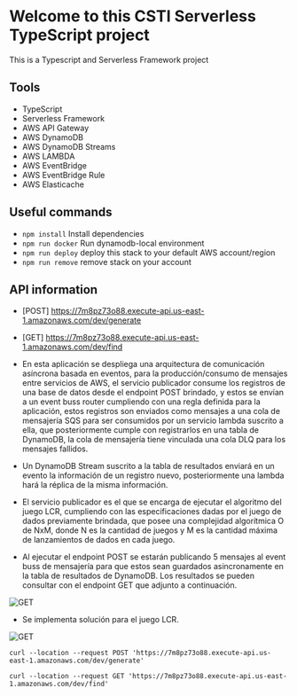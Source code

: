 # Welcome to this CSTI Serverless TypeScript project

This is a Typescript and Serverless Framework project

## Tools

- TypeScript
- Serverless Framework
- AWS API Gateway
- AWS DynamoDB
- AWS DynamoDB Streams
- AWS LAMBDA
- AWS EventBridge
- AWS EventBridge Rule
- AWS Elasticache


## Useful commands

- `npm install` Install dependencies
- `npm run docker` Run dynamodb-local environment
- `npm run deploy` deploy this stack to your default AWS account/region
- `npm run remove` remove stack on your account

## API information
- [POST] https://7m8pz73o88.execute-api.us-east-1.amazonaws.com/dev/generate
- [GET] https://7m8pz73o88.execute-api.us-east-1.amazonaws.com/dev/find

- En esta aplicación se despliega una arquitectura de comunicación asíncrona basada en eventos,
para la producción/consumo de mensajes entre servicios de AWS, el servicio publicador consume los registros de una base de datos desde el endpoint POST brindado, y estos se envían a un event buss router cumpliendo con una regla definida para la aplicación, estos registros son enviados como mensajes a una cola de mensajería SQS para ser consumidos por un servicio lambda suscrito a ella, que posteriormente cumple con registrarlos en una tabla de DynamoDB, la cola de mensajería tiene vinculada una cola DLQ para los mensajes fallidos.
- Un DynamoDB Stream suscrito a la tabla de resultados enviará en un evento la información de un registro nuevo, posteriormente una lambda hará la réplica de la misma información.
- El servicio publicador es el que se encarga de ejecutar el algoritmo del juego LCR, cumpliendo con las especificaciones dadas por el juego de dados previamente brindada, que posee una complejidad algorítmica O de NxM, donde N es la cantidad de juegos y M es la cantidad máxima de lanzamientos de dados en cada juego.
- Al ejecutar el endpoint POST se estarán publicando 5 mensajes al event buss de mensajería para que estos sean guardados asincronamente en la tabla de resultados de DynamoDB. Los resultados se pueden consultar con el endpoint GET que adjunto a continuación.

![GET](https://res.cloudinary.com/dcwq9jz8t/image/upload/v1683477257/dev/csti-serverless_ff2bpt.jpg)


- Se implementa solución para el juego LCR.

![GET](https://res.cloudinary.com/dcwq9jz8t/image/upload/v1683420738/dev/juego-dados_g9t8ns.png)

```
curl --location --request POST 'https://7m8pz73o88.execute-api.us-east-1.amazonaws.com/dev/generate'

```
```
curl --location --request GET 'https://7m8pz73o88.execute-api.us-east-1.amazonaws.com/dev/find'
```

